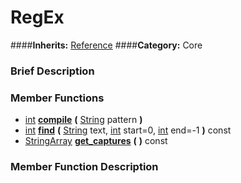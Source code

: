 #  RegEx  
####**Inherits:** [Reference](class_reference)
####**Category:** Core

###  Brief Description  


###  Member Functions 
  * [int](class_int)  **[compile](#compile)**  **(** [String](class_string) pattern  **)**
  * [int](class_int)  **[find](#find)**  **(** [String](class_string) text, [int](class_int) start=0, [int](class_int) end=-1  **)** const
  * [StringArray](class_stringarray)  **[get&#95;captures](#get_captures)**  **(** **)** const

###  Member Function Description  
